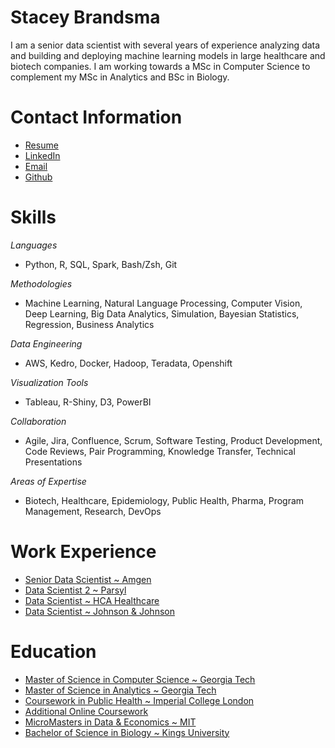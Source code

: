 # Stacey Brandsma
I am a senior data scientist with several years of experience analyzing data
and building and deploying machine learning models in large healthcare
and biotech companies.  I am working towards a MSc in Computer Science
to complement my MSc in Analytics and BSc in Biology.  

# Contact Information
- [Resume](StaceyBrandsma_Resume.pdf)
- <a href="https://www.linkedin.com/in/staceybrandsma"> LinkedIn </a>
- [Email](stacey.data.science@gmail.com)
- [Github](www.github.com/staceybrandsma)

# Skills
_Languages_
- Python, R, SQL, Spark, Bash/Zsh, Git

_Methodologies_
- Machine Learning, Natural Language Processing, Computer Vision, Deep
Learning, Big Data Analytics, Simulation, Bayesian Statistics,
Regression, Business Analytics

_Data Engineering_
- AWS, Kedro, Docker, Hadoop, Teradata, Openshift

_Visualization Tools_
- Tableau, R-Shiny, D3, PowerBI

_Collaboration_
- Agile, Jira, Confluence, Scrum, Software Testing, Product
  Development, Code Reviews, Pair Programming, Knowledge Transfer,
  Technical Presentations

_Areas of Expertise_
- Biotech, Healthcare, Epidemiology, Public Health, Pharma, Program
  Management, Research, DevOps

# Work Experience
- [Senior Data Scientist ~ Amgen](experience.md)
- [Data Scientist 2 ~ Parsyl](experience.md)
- [Data Scientist ~ HCA Healthcare](experience.md)
- [Data Scientist ~ Johnson & Johnson](experience.md)

# Education
- [Master of Science in Computer Science ~ Georgia Tech](education.md)
- [Master of Science in Analytics ~ Georgia Tech](education.md)
- [Coursework in Public Health ~ Imperial College London](education.md)
- [Additional Online Coursework](education.md)
- [MicroMasters in Data & Economics ~ MIT](education.md)
- [Bachelor of Science in Biology ~ Kings University](education.md)
